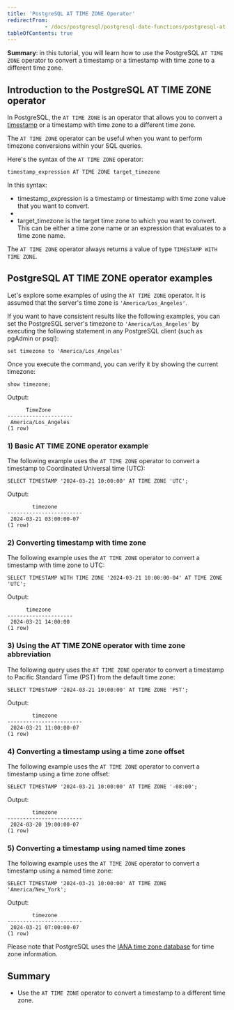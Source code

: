 ```yaml
---
title: 'PostgreSQL AT TIME ZONE Operator'
redirectFrom: 
            - /docs/postgresql/postgresql-date-functions/postgresql-at-time-zone/
tableOfContents: true
---
```



**Summary**: in this tutorial, you will learn how to use the PostgreSQL `AT TIME ZONE` operator to convert a timestamp or a timestamp with time zone to a different time zone.

## Introduction to the PostgreSQL AT TIME ZONE operator

In PostgreSQL, the `AT TIME ZONE` is an operator that allows you to convert a [timestamp](/docs/postgresql/postgresql-timestamp) or a timestamp with time zone to a different time zone.

The `AT TIME ZONE` operator can be useful when you want to perform timezone conversions within your SQL queries.

Here's the syntax of the `AT TIME ZONE` operator:

```
timestamp_expression AT TIME ZONE target_timezone
```

In this syntax:

- timestamp_expression is a timestamp or timestamp with time zone value that you want to convert.
-
- target_timezone is the target time zone to which you want to convert. This can be either a time zone name or an expression that evaluates to a time zone name.

The `AT TIME ZONE` operator always returns a value of type `TIMESTAMP WITH TIME ZONE`.

## PostgreSQL AT TIME ZONE operator examples

Let's explore some examples of using the `AT TIME ZONE` operator. It is assumed that the server's time zone is `'America/Los_Angeles'`.

If you want to have consistent results like the following examples, you can set the PostgreSQL server's timezone to `'America/Los_Angeles'` by executing the following statement in any PostgreSQL client (such as pgAdmin or psql):

```
set timezone to 'America/Los_Angeles'
```

Once you execute the command, you can verify it by showing the current timezone:

```
show timezone;
```

Output:

```
      TimeZone
---------------------
 America/Los_Angeles
(1 row)
```

### 1) Basic AT TIME ZONE operator example

The following example uses the `AT TIME ZONE` operator to convert a timestamp to Coordinated Universal time (UTC):

```
SELECT TIMESTAMP '2024-03-21 10:00:00' AT TIME ZONE 'UTC';
```

Output:

```
        timezone
------------------------
 2024-03-21 03:00:00-07
(1 row)
```

### 2) Converting timestamp with time zone

The following example uses the `AT TIME ZONE` operator to convert a timestamp with time zone to UTC:

```
SELECT TIMESTAMP WITH TIME ZONE '2024-03-21 10:00:00-04' AT TIME ZONE 'UTC';
```

Output:

```
      timezone
---------------------
 2024-03-21 14:00:00
(1 row)
```

### 3) Using the AT TIME ZONE operator with time zone abbreviation

The following query uses the `AT TIME ZONE` operator to convert a timestamp to Pacific Standard Time (PST) from the default time zone:

```
SELECT TIMESTAMP '2024-03-21 10:00:00' AT TIME ZONE 'PST';
```

Output:

```
        timezone
------------------------
 2024-03-21 11:00:00-07
(1 row)
```

### 4) Converting a timestamp using a time zone offset

The following example uses the `AT TIME ZONE` operator to convert a timestamp using a time zone offset:

```
SELECT TIMESTAMP '2024-03-21 10:00:00' AT TIME ZONE '-08:00';
```

Output:

```
        timezone
------------------------
 2024-03-20 19:00:00-07
(1 row)
```

### 5) Converting a timestamp using named time zones

The following example uses the `AT TIME ZONE` operator to convert a timestamp using a named time zone:

```
SELECT TIMESTAMP '2024-03-21 10:00:00' AT TIME ZONE 'America/New_York';
```

Output:

```
        timezone
------------------------
 2024-03-21 07:00:00-07
(1 row)
```

Please note that PostgreSQL uses the [IANA time zone database](https://en.wikipedia.org/wiki/List_of_tz_database_time_zones) for time zone information.

## Summary

- Use the `AT TIME ZONE` operator to convert a timestamp to a different time zone.
